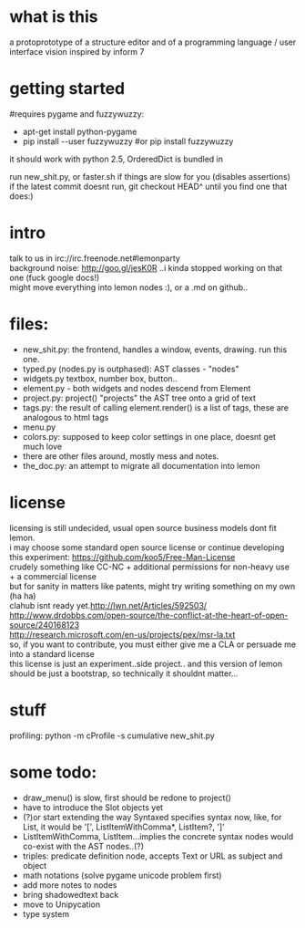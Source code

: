 what is this
===
a protoprototype of a structure editor and of a programming language / user interface vision inspired by inform 7



getting started
===
\#requires pygame and fuzzywuzzy:

* apt-get install python-pygame
* pip install --user fuzzywuzzy #or pip install fuzzywuzzy

it should work with python 2.5, OrderedDict is bundled in

run new_shit.py, or faster.sh if things are slow for you (disables assertions)    
if the latest commit doesnt run, git checkout HEAD^ until you find one that does:)




intro
===
talk to us in irc://irc.freenode.net#lemonparty  
background noise:  http://goo.gl/jesK0R ..i kinda stopped working on that one (fuck google docs!)  
might move everything into lemon nodes :), or a .md on github..  



files:
===
* new_shit.py: the frontend, handles a window, events, drawing. run this one.
* typed.py (nodes.py is outphased): AST classes - "nodes"
* widgets.py textbox, number box, button..
* element.py - both widgets and nodes descend from Element
* project.py: project() "projects" the AST tree onto a grid of text
* tags.py: the result of calling element.render() is a list of tags, these are analogous to html tags
* menu.py
* colors.py: supposed to keep color settings in one place, doesnt get much love
* there are other files around, mostly mess and notes. 
* the_doc.py: an attempt to migrate all documentation into lemon



license
===
licensing is still undecided, usual open source business models dont fit lemon.  
i may choose some standard open source license or continue developing this experiment: <https://github.com/koo5/Free-Man-License>  
crudely something like CC-NC + additional permissions for non-heavy use +  a commercial license  
but for sanity in matters like patents, might try writing something on my own (ha ha)  
clahub isnt ready yet.http://lwn.net/Articles/592503/  
http://www.drdobbs.com/open-source/the-conflict-at-the-heart-of-open-source/240168123  
http://research.microsoft.com/en-us/projects/pex/msr-la.txt  
so, if you want to contribute, you must either give me a CLA or persuade me into a standard license  
this license is just an experiment..side project.. and this version of lemon should be just a bootstrap, so technically it shouldnt matter...



stuff
===
profiling:
python -m cProfile -s cumulative  new_shit.py 




some todo:
===
* draw_menu() is slow, first should be redone to project()
* have to introduce the Slot objects yet
* (?)or start extending the way Syntaxed specifies syntax now, like, for List, it would be '[', ListItemWithComma*, ListItem?, ']'
* ListItemWithComma, ListItem...implies the concrete syntax nodes would co-exist with the AST nodes..(?)
* triples: predicate definition node, accepts Text or URL as subject and object
* math notations (solve pygame unicode problem first)
* add more notes to nodes
* bring shadowedtext back
* move to Unipycation
* type system
